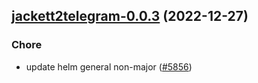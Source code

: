 

## [jackett2telegram-0.0.3](https://github.com/truecharts/charts/compare/jackett2telegram-0.0.2...jackett2telegram-0.0.3) (2022-12-27)

### Chore

- update helm general non-major ([#5856](https://github.com/truecharts/charts/issues/5856))
  
  